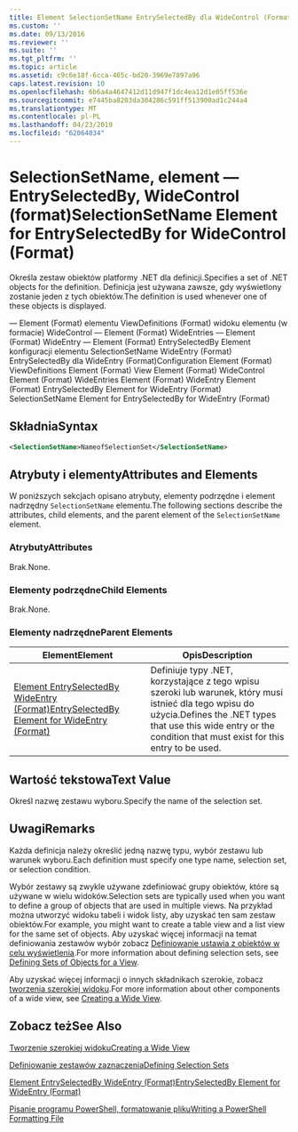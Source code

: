 ```yaml
---
title: Element SelectionSetName EntrySelectedBy dla WideControl (Format) | Dokumentacja firmy Microsoft
ms.custom: ''
ms.date: 09/13/2016
ms.reviewer: ''
ms.suite: ''
ms.tgt_pltfrm: ''
ms.topic: article
ms.assetid: c9c6e18f-6cca-465c-bd20-3969e7897a96
caps.latest.revision: 10
ms.openlocfilehash: 6b6a4a4647412d11d947f1dc4ea12d1e05ff536e
ms.sourcegitcommit: e7445ba8203da304286c591ff513900ad1c244a4
ms.translationtype: MT
ms.contentlocale: pl-PL
ms.lasthandoff: 04/23/2019
ms.locfileid: "62064034"
---
```

# <a name="selectionsetname-element-for-entryselectedby-for-widecontrol-format"></a><span data-ttu-id="4322b-102">SelectionSetName, element — EntrySelectedBy, WideControl (format)</span><span class="sxs-lookup"><span data-stu-id="4322b-102">SelectionSetName Element for EntrySelectedBy for WideControl (Format)</span></span>

<span data-ttu-id="4322b-103">Określa zestaw obiektów platformy .NET dla definicji.</span><span class="sxs-lookup"><span data-stu-id="4322b-103">Specifies a set of .NET objects for the definition.</span></span> <span data-ttu-id="4322b-104">Definicja jest używana zawsze, gdy wyświetlony zostanie jeden z tych obiektów.</span><span class="sxs-lookup"><span data-stu-id="4322b-104">The definition is used whenever one of these objects is displayed.</span></span>

<span data-ttu-id="4322b-105">— Element (Format) elementu ViewDefinitions (Format) widoku elementu (w formacie) WideControl — Element (Format) WideEntries — Element (Format) WideEntry — Element (Format) EntrySelectedBy Element konfiguracji elementu SelectionSetName WideEntry (Format) EntrySelectedBy dla WideEntry (Format)</span><span class="sxs-lookup"><span data-stu-id="4322b-105">Configuration Element (Format) ViewDefinitions Element (Format) View Element (Format) WideControl Element (Format) WideEntries Element (Format) WideEntry Element (Format) EntrySelectedBy Element for WideEntry (Format) SelectionSetName Element for EntrySelectedBy for WideEntry (Format)</span></span>

## <a name="syntax"></a><span data-ttu-id="4322b-106">Składnia</span><span class="sxs-lookup"><span data-stu-id="4322b-106">Syntax</span></span>

```xml
<SelectionSetName>NameofSelectionSet</SelectionSetName>

```

## <a name="attributes-and-elements"></a><span data-ttu-id="4322b-107">Atrybuty i elementy</span><span class="sxs-lookup"><span data-stu-id="4322b-107">Attributes and Elements</span></span>

<span data-ttu-id="4322b-108">W poniższych sekcjach opisano atrybuty, elementy podrzędne i element nadrzędny `SelectionSetName` elementu.</span><span class="sxs-lookup"><span data-stu-id="4322b-108">The following sections describe the attributes, child elements, and the parent element of the `SelectionSetName` element.</span></span>

### <a name="attributes"></a><span data-ttu-id="4322b-109">Atrybuty</span><span class="sxs-lookup"><span data-stu-id="4322b-109">Attributes</span></span>

<span data-ttu-id="4322b-110">Brak.</span><span class="sxs-lookup"><span data-stu-id="4322b-110">None.</span></span>

### <a name="child-elements"></a><span data-ttu-id="4322b-111">Elementy podrzędne</span><span class="sxs-lookup"><span data-stu-id="4322b-111">Child Elements</span></span>

<span data-ttu-id="4322b-112">Brak.</span><span class="sxs-lookup"><span data-stu-id="4322b-112">None.</span></span>

### <a name="parent-elements"></a><span data-ttu-id="4322b-113">Elementy nadrzędne</span><span class="sxs-lookup"><span data-stu-id="4322b-113">Parent Elements</span></span>

|<span data-ttu-id="4322b-114">Element</span><span class="sxs-lookup"><span data-stu-id="4322b-114">Element</span></span>|<span data-ttu-id="4322b-115">Opis</span><span class="sxs-lookup"><span data-stu-id="4322b-115">Description</span></span>|
|-------------|-----------------|
|[<span data-ttu-id="4322b-116">Element EntrySelectedBy WideEntry (Format)</span><span class="sxs-lookup"><span data-stu-id="4322b-116">EntrySelectedBy Element for WideEntry (Format)</span></span>](./entryselectedby-element-for-wideentry-format.md)|<span data-ttu-id="4322b-117">Definiuje typy .NET, korzystające z tego wpisu szeroki lub warunek, który musi istnieć dla tego wpisu do użycia.</span><span class="sxs-lookup"><span data-stu-id="4322b-117">Defines the .NET types that use this wide entry or the condition that must exist for this entry to be used.</span></span>|

## <a name="text-value"></a><span data-ttu-id="4322b-118">Wartość tekstowa</span><span class="sxs-lookup"><span data-stu-id="4322b-118">Text Value</span></span>

<span data-ttu-id="4322b-119">Określ nazwę zestawu wyboru.</span><span class="sxs-lookup"><span data-stu-id="4322b-119">Specify the name of the selection set.</span></span>

## <a name="remarks"></a><span data-ttu-id="4322b-120">Uwagi</span><span class="sxs-lookup"><span data-stu-id="4322b-120">Remarks</span></span>

<span data-ttu-id="4322b-121">Każda definicja należy określić jedną nazwę typu, wybór zestawu lub warunek wyboru.</span><span class="sxs-lookup"><span data-stu-id="4322b-121">Each definition must specify one type name, selection set, or selection condition.</span></span>

<span data-ttu-id="4322b-122">Wybór zestawy są zwykle używane zdefiniować grupy obiektów, które są używane w wielu widoków.</span><span class="sxs-lookup"><span data-stu-id="4322b-122">Selection sets are typically used when you want to define a group of objects that are used in multiple views.</span></span> <span data-ttu-id="4322b-123">Na przykład można utworzyć widoku tabeli i widok listy, aby uzyskać ten sam zestaw obiektów.</span><span class="sxs-lookup"><span data-stu-id="4322b-123">For example, you might want to create a table view and a list view for the same set of objects.</span></span> <span data-ttu-id="4322b-124">Aby uzyskać więcej informacji na temat definiowania zestawów wybór zobacz [Definiowanie ustawia z obiektów w celu wyświetlenia](./defining-selection-sets.md).</span><span class="sxs-lookup"><span data-stu-id="4322b-124">For more information about defining selection sets, see [Defining Sets of Objects for a View](./defining-selection-sets.md).</span></span>

<span data-ttu-id="4322b-125">Aby uzyskać więcej informacji o innych składnikach szerokie, zobacz [tworzenia szerokiej widoku](./creating-a-wide-view.md).</span><span class="sxs-lookup"><span data-stu-id="4322b-125">For more information about other components of a wide view, see [Creating a Wide View](./creating-a-wide-view.md).</span></span>

## <a name="see-also"></a><span data-ttu-id="4322b-126">Zobacz też</span><span class="sxs-lookup"><span data-stu-id="4322b-126">See Also</span></span>

[<span data-ttu-id="4322b-127">Tworzenie szerokiej widoku</span><span class="sxs-lookup"><span data-stu-id="4322b-127">Creating a Wide View</span></span>](./creating-a-wide-view.md)

[<span data-ttu-id="4322b-128">Definiowanie zestawów zaznaczenia</span><span class="sxs-lookup"><span data-stu-id="4322b-128">Defining Selection Sets</span></span>](./defining-selection-sets.md)

[<span data-ttu-id="4322b-129">Element EntrySelectedBy WideEntry (Format)</span><span class="sxs-lookup"><span data-stu-id="4322b-129">EntrySelectedBy Element for WideEntry (Format)</span></span>](./entryselectedby-element-for-wideentry-format.md)

[<span data-ttu-id="4322b-130">Pisanie programu PowerShell, formatowanie pliku</span><span class="sxs-lookup"><span data-stu-id="4322b-130">Writing a PowerShell Formatting File</span></span>](./writing-a-powershell-formatting-file.md)
